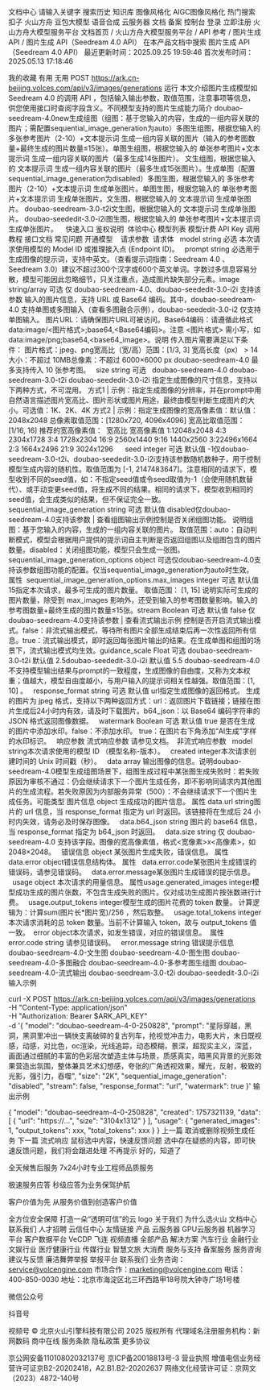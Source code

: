 
文档中心
请输入关键字
搜索历史
知识库
图像风格化
AIGC图像风格化
热门搜索
扣子
火山方舟
豆包大模型
语音合成
云服务器
文档
备案
控制台
登录
立即注册
火山方舟大模型服务平台
文档首页
/
火山方舟大模型服务平台
/
API 参考
/
图片生成 API
/
图片生成 API（Seedream 4.0 API）
在本产品文档中搜索
图片生成 API（Seedream 4.0 API）
最近更新时间：2025.09.25 19:59:46
首次发布时间：2025.05.13 17:18:46

我的收藏
有用
无用
POST https://ark.cn-beijing.volces.com/api/v3/images/generations 运行​
本文介绍图片生成模型如 Seedream 4.0 的调用 API ，包括输入输出参数，取值范围，注意事项等信息，供您使用接口时查阅字段含义。​
不同模型支持的图片生成能力简介​
doubao-seedream-4.0new​
生成组图（组图：基于您输入的内容，生成的一组内容关联的图片；需配置sequential_image_generation为auto）​
多图生组图，根据您输入的 多张参考图片（2-10）+文本提示词 生成一组内容关联的图片（输入的参考图数量+最终生成的图片数量≤15张）。​
单图生组图，根据您输入的 单张参考图片+文本提示词 生成一组内容关联的图片（最多生成14张图片）。​
文生组图，根据您输入的 文本提示词 生成一组内容关联的图片（最多生成15张图片）。​
生成单图（配置sequential_image_generation为disabled）​
多图生图，根据您输入的 多张参考图片（2-10）+文本提示词 生成单张图片。​
单图生图，根据您输入的 单张参考图片+文本提示词 生成单张图片。​
文生图，根据您输入的 文本提示词 生成单张图片。​
doubao-seedream-3.0-t2i​
文生图，根据您输入的 文本提示词 生成单张图片。​
doubao-seededit-3.0-i2i​
图生图，根据您输入的 单张参考图片+文本提示词 生成单张图片。​
​
​
​
快速入口
鉴权说明
​
 体验中心       模型列表       模型计费       API Key​
 调用教程       接口文档       常见问题       开通模型​
​
​
​
请求参数 ​
请求体​
​
​
model string 必选​
本次请求使用模型的 Model ID 或推理接入点 (Endpoint ID)。​
​
​
prompt string 必选​
用于生成图像的提示词，支持中英文。（查看提示词指南：Seedream 4.0 、Seedream 3.0）​
建议不超过300个汉字或600个英文单词。字数过多信息容易分散，模型可能因此忽略细节，只关注重点，造成图片缺失部分元素。​
​
​
image string/array 可选​
仅 doubao-seedream-4.0、doubao-seededit-3.0-i2i 支持该参数​
输入的图片信息，支持 URL 或 Base64 编码。其中，doubao-seedream-4.0 支持单图或多图输入（查看多图融合示例），doubao-seededit-3.0-i2 仅支持单图输入。​
图片URL：请确保图片URL可被访问。​
Base64编码：请遵循此格式data:image/<图片格式>;base64,<Base64编码>。注意 <图片格式> 需小写，如 data:image/png;base64,<base64_image>。​
说明​
传入图片需要满足以下条件：​
图片格式：jpeg、png​
宽高比（宽/高）范围：[1/3, 3]​
宽高长度（px） > 14​
大小：不超过 10MB​
总像素：不超过 6000×6000 px​
doubao-seedream-4.0 最多支持传入 10 张参考图。​
​
​
size  string 可选 ​
​
doubao-seedream-4.0
doubao-seedream-3.0-t2i
doubao-seededit-3.0-i2i
​
指定生成图像的尺寸信息，支持以下两种方式，不可混用。​
方式1 | 示例：指定生成图像的分辨率，并在prompt中用自然语言描述图片宽高比、图片形状或图片用途，最终由模型判断生成图片的大小。​
可选值：1K、2K、4K​
方式2 | 示例：指定生成图像的宽高像素值：​
默认值：2048x2048​
总像素取值范围：[1280x720, 4096x4096] ​
宽高比取值范围：[1/16, 16]​
推荐的宽高像素值：​
​
宽高比​
宽高像素值​
1:1​
2048x2048​
4:3​
2304x1728​
3:4​
1728x2304​
16:9​
2560x1440​
9:16​
1440x2560​
3:2​
2496x1664​
2:3​
1664x2496​
21:9​
3024x1296​
​
​
​
​
​
seed integer 可选  默认值 -1​
仅doubao-seedream-3.0-t2i、doubao-seededit-3.0-i2i支持该参数​
随机数种子，用于控制模型生成内容的随机性。取值范围为 [-1, 2147483647]。​
注意​
相同的请求下，模型收到不同的seed值，如：不指定seed值或令seed取值为-1（会使用随机数替代）、或手动变更seed值，将生成不同的结果。​
相同的请求下，模型收到相同的seed值，会生成类似的结果，但不保证完全一致。​
​
​
sequential_image_generation string 可选  默认值 disabled​
仅doubao-seedream-4.0支持该参数 | 查看组图输出示例​
控制是否关闭组图功能。​
说明​
组图：基于您输入的内容，生成的一组内容关联的图片。​
取值范围：​
auto：自动判断模式，模型会根据用户提供的提示词自主判断是否返回组图以及组图包含的图片数量。​
disabled：关闭组图功能，模型只会生成一张图。​
​
​
sequential_image_generation_options object 可选​
仅doubao-seedream-4.0支持该参数​
组图功能的配置。仅当sequential_image_generation为auto时生效。​
属性​
​
​
sequential_image_generation_options.max_images  integer 可选  默认值 15​
指定本次请求，最多可生成的图片数量。​
取值范围： [1, 15]​
说明​
实际可生成的图片数量，除受到 max_images 影响外，还受到输入的参考图数量影响。输入的参考图数量+最终生成的图片数量≤15张。​
​
​
​
stream  Boolean 可选  默认值 false​
仅doubao-seedream-4.0支持该参数 | 查看流式输出示例​
控制是否开启流式输出模式。​
false：非流式输出模式，等待所有图片全部生成结束后再一次性返回所有信息。​
true：流式输出模式，即时返回每张图片输出的结果。在生成单图和组图的场景下，流式输出模式均生效。​
​
​
guidance_scale  Float 可选​
doubao-seedream-3.0-t2i 默认值 2.5​
doubao-seededit-3.0-i2i 默认值 5.5​
doubao-seedream-4.0 不支持​
模型输出结果与prompt的一致程度，生成图像的自由度，又称为文本权重；值越大，模型自由度越小，与用户输入的提示词相关性越强。​
取值范围：[1, 10] 。​
​
​
response_format string 可选  默认值 url​
指定生成图像的返回格式。​
生成的图片为 jpeg 格式，支持以下两种返回方式：​
url：返回图片下载链接；链接在图片生成后24小时内有效，请及时下载图片。​
b64_json：以 Base64 编码字符串的 JSON 格式返回图像数据。​
​
​
watermark  Boolean 可选 默认值 true​
是否在生成的图片中添加水印。​
false：不添加水印。​
true：在图片右下角添加“AI生成”字样的水印标识。​
​
​
​
响应参数​
流式响应参数​
请参见文档。​
​
非流式响应参数​
​
​
model string​
本次请求使用的模型 ID （模型名称-版本）。​
​
​
created integer​
本次请求创建时间的 Unix 时间戳（秒）。​
​
​
data array​
输出图像的信息。​
说明​
doubao-seedream-4.0模型生成组图场景下，组图生成过程中某张图生成失败时：​
若失败原因为审核不通过：仍会继续请求下一个图片生成任务，即不影响同请求内其他图片的生成流程。​
若失败原因为内部服务异常（500）：不会继续请求下一个图片生成任务。​
可能类型​
图片信息 object​
生成成功的图片信息。​
属性​
data.url string​
图片的 url 信息，当 response_format 指定为 url 时返回。该链接将在生成后 24 小时内失效，请务必及时保存图像。​
​
​
data.b64_json string​
图片的 base64 信息，当 response_format 指定为 b64_json 时返回。​
​
​
data.size string​
仅 doubao-seedream-4.0 支持该字段。​
图像的宽高像素值，格式<宽像素>x<高像素>，如2048×2048。​
​
​
​
错误信息 object​
某张图片生成失败，错误信息。​
属性​
data.error object​
错误信息结构体。​
属性​
​
​
data.error.code​
某张图片生成错误的错误码，请参见错误码。​
​
​
data.error.message​
某张图片生成错误的提示信息。​
​
​
​
​
​
usage object​
本次请求的用量信息。​
属性​
​
​
usage.generated_images integer​
模型成功生成的图片张数，不包含生成失败的图片。​
仅对成功生成图片按张数进行计费。​
​
​
usage.output_tokens integer​
模型生成的图片花费的 token 数量。​
计算逻辑为：计算sum(图片长*图片宽)/256 ，然后取整。​
​
​
usage.total_tokens integer​
本次请求消耗的总 token 数量。​
当前不计算输入 token，故与 output_tokens 值一致。​
​
error  object​
本次请求，如发生错误，对应的错误信息。 ​
属性​
​
​
error.code string ​
请参见错误码。​
​
​
error.message string​
错误提示信息​
​
​
​
doubao-seedream-4.0-文生图
doubao-seedream-4.0-图生图
doubao-seedream-4.0-多图融合
doubao-seedream-4.0-多参考图生组图
doubao-seedream-4.0-流式输出
doubao-seedream-3.0-t2i
doubao-seededit-3.0-i2i
输入示例

curl -X POST https://ark.cn-beijing.volces.com/api/v3/images/generations \
  -H "Content-Type: application/json" \
  -H "Authorization: Bearer $ARK_API_KEY" \
  -d '{
    "model": "doubao-seedream-4-0-250828",
    "prompt": "星际穿越，黑洞，黑洞里冲出一辆快支离破碎的复古列车，抢视觉冲击力，电影大片，末日既视感，动感，对比色，oc渲染，光线追踪，动态模糊，景深，超现实主义，深蓝，画面通过细腻的丰富的色彩层次塑造主体与场景，质感真实，暗黑风背景的光影效果营造出氛围，整体兼具艺术幻想感，夸张的广角透视效果，耀光，反射，极致的光影，强引力，吞噬",
    "size": "2K",
    "sequential_image_generation": "disabled",
    "stream": false,
    "response_format": "url",
    "watermark": true
}'
输出示例

{
    "model": "doubao-seedream-4-0-250828",
    "created": 1757321139,
    "data": [
        {
            "url": "https://...",
            "size": "3104x1312"
        }
    ],
    "usage": {
        "generated_images": 1,
        "output_tokens": xxx,
        "total_tokens": xxx
    }
}
上一篇
取消或删除视频生成任务
下一篇
流式响应
鼠标选中内容，快速反馈问题
选中存在疑惑的内容，即可快速反馈问题，我们将会跟进处理
不再提示
好的，知道了

全天候售后服务
7x24小时专业工程师品质服务

极速服务应答
秒级应答为业务保驾护航

客户价值为先
从服务价值到创造客户价值

全方位安全保障
打造一朵“透明可信”的云
logo
关于我们
为什么选火山
文档中心
联系我们
人才招聘
云信任中心
友情链接
产品
云服务器
GPU云服务器
机器学习平台
客户数据平台 VeCDP
飞连
视频直播
全部产品
解决方案
汽车行业
金融行业
文娱行业
医疗健康行业
传媒行业
智慧文旅
大消费
服务与支持
备案服务
服务咨询
建议与反馈
廉洁舞弊举报
举报平台
联系我们
业务咨询：service@volcengine.com
市场合作：marketing@volcengine.com
电话：400-850-0030
地址：北京市海淀区北三环西路甲18号院大钟寺广场1号楼

微信公众号

抖音号

视频号
© 北京火山引擎科技有限公司 2025 版权所有
代理域名注册服务机构：新网数码 商中在线
服务条款
隐私政策
更多协议

京公网安备11010802032137号
京ICP备20018813号-3
营业执照
增值电信业务经营许可证京B2-20202418，A2.B1.B2-20202637
网络文化经营许可证：京网文（2023）4872-140号
